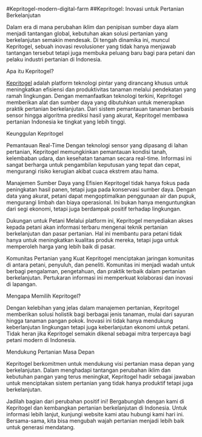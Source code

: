 #Kepritogel-modern-digital-farm
##Kepritogel: Inovasi untuk Pertanian Berkelanjutan

Dalam era di mana perubahan iklim dan penipisan sumber daya alam menjadi tantangan global, kebutuhan akan solusi pertanian yang berkelanjutan semakin mendesak. Di tengah dinamika ini, muncul Kepritogel, sebuah inovasi revolusioner yang tidak hanya menjawab tantangan tersebut tetapi juga membuka peluang baru bagi para petani dan pelaku industri pertanian di Indonesia.

Apa itu Kepritogel?

[Kepritogel](https://arxada.co.nz/) adalah platform teknologi pintar yang dirancang khusus untuk meningkatkan efisiensi dan produktivitas tanaman melalui pendekatan yang ramah lingkungan. Dengan memanfaatkan teknologi terkini, Kepritogel memberikan alat dan sumber daya yang dibutuhkan untuk menerapkan praktik pertanian berkelanjutan. Dari sistem pemantauan tanaman berbasis sensor hingga algoritma prediksi hasil yang akurat, Kepritogel membawa pertanian Indonesia ke tingkat yang lebih tinggi.

Keunggulan Kepritogel

Pemantauan Real-Time
Dengan teknologi sensor yang dipasang di lahan pertanian, Kepritogel memungkinkan pemantauan kondisi tanah, kelembaban udara, dan kesehatan tanaman secara real-time. Informasi ini sangat berharga untuk pengambilan keputusan yang tepat dan cepat, mengurangi risiko kerugian akibat cuaca ekstrem atau hama.

Manajemen Sumber Daya yang Efisien
Kepritogel tidak hanya fokus pada peningkatan hasil panen, tetapi juga pada konservasi sumber daya. Dengan data yang akurat, petani dapat mengoptimalkan penggunaan air dan pupuk, mengurangi limbah dan biaya operasional. Ini bukan hanya menguntungkan dari segi ekonomi, tetapi juga berdampak positif terhadap lingkungan.

Dukungan untuk Petani
Melalui platform ini, Kepritogel menyediakan akses kepada petani akan informasi terbaru mengenai teknik pertanian berkelanjutan dan pasar pertanian. Hal ini membantu para petani tidak hanya untuk meningkatkan kualitas produk mereka, tetapi juga untuk memperoleh harga yang lebih baik di pasar.

Komunitas Pertanian yang Kuat
Kepritogel menciptakan jaringan komunitas di antara petani, penyuluh, dan peneliti. Komunitas ini menjadi wadah untuk berbagi pengalaman, pengetahuan, dan praktik terbaik dalam pertanian berkelanjutan. Pertukaran informasi ini memperkuat kolaborasi dan inovasi di lapangan.

Mengapa Memilih Kepritogel?

Dengan kelebihan yang jelas dalam manajemen pertanian, Kepritogel memberikan solusi holistik bagi berbagai jenis tanaman, mulai dari sayuran hingga tanaman pangan pokok. Inovasi ini tidak hanya mendukung keberlanjutan lingkungan tetapi juga keberlanjutan ekonomi untuk petani. Tidak heran jika Kepritogel semakin dikenal sebagai mitra terpercaya bagi petani modern di Indonesia.

Mendukung Pertanian Masa Depan

Kepritogel berkomitmen untuk mendukung visi pertanian masa depan yang berkelanjutan. Dalam menghadapi tantangan perubahan iklim dan kebutuhan pangan yang terus meningkat, Kepritogel hadir sebagai jawaban untuk menciptakan sistem pertanian yang tidak hanya produktif tetapi juga berkelanjutan.

Jadilah bagian dari perubahan positif ini! Bergabunglah dengan kami di Kepritogel dan kembangkan pertanian berkelanjutan di Indonesia. Untuk informasi lebih lanjut, kunjungi website kami atau hubungi kami hari ini. Bersama-sama, kita bisa mengubah wajah pertanian menjadi lebih baik untuk generasi mendatang.
